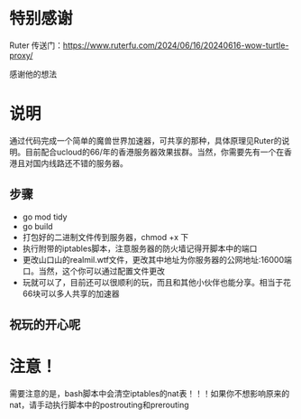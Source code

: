 # 特别感谢  
Ruter 传送门：https://www.ruterfu.com/2024/06/16/20240616-wow-turtle-proxy/  

感谢他的想法  

# 说明 
通过代码完成一个简单的魔兽世界加速器，可共享的那种，具体原理见Ruter的说明。目前配合ucloud的66/年的香港服务器效果拔群。当然，你需要先有一个在香港且对国内线路还不错的服务器。  

## 步骤  
- go mod tidy
- go build 
- 打包好的二进制文件传到服务器，chmod +x 下  
- 执行附带的iptables脚本，注意服务器的防火墙记得开脚本中的端口  
- 更改山口山的realmil.wtf文件，更改其中地址为你服务器的公网地址:16000端口。当然，这个你可以通过配置文件更改  
- 玩就可以了，目前还可以很顺利的玩，而且和其他小伙伴也能分享。相当于花66块可以多人共享的加速器  

## 祝玩的开心呢

# 注意！
需要注意的是，bash脚本中会清空iptables的nat表！！！如果你不想影响原来的nat，请手动执行脚本中的postrouting和prerouting